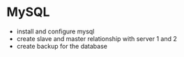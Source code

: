 # MySQL

* install and configure mysql
* create slave and master relationship with server 1 and 2
* create backup for the database

